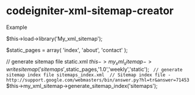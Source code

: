 codeigniter-xml-sitemap-creator
===============================
Example

$this->load->library('My_xml_sitemap');

$static_pages = array(
  'index',
  'about',
  'contact'
);

// generate sitemap file static.xml 
$this->my_xml_sitemap->writesitemap('sitemaps',$static_pages,'1.0','weekly','static');
`
// generate sitemap index file sitemaps_index.xml 
// Sitemap index file - http://support.google.com/webmasters/bin/answer.py?hl=tr&answer=71453`
$this->my_xml_sitemap->generate_sitemap_index('sitemaps');
